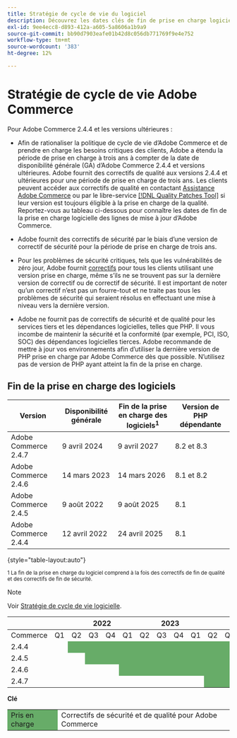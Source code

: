 ```yaml
---
title: Stratégie de cycle de vie du logiciel
description: Découvrez les dates clés de fin de prise en charge logicielle des versions d’Adobe Commerce.
exl-id: 9ee4ecc8-d893-412a-a605-5a8606a1b9a9
source-git-commit: bb90d7903eafe01b42d8c056db771769f9e4e752
workflow-type: tm+mt
source-wordcount: '383'
ht-degree: 12%

---
```



# Stratégie de cycle de vie Adobe Commerce

Pour Adobe Commerce 2.4.4 et les versions ultérieures :

- Afin de rationaliser la politique de cycle de vie d’Adobe Commerce et de prendre en charge les besoins critiques des clients, Adobe a étendu la période de prise en charge à trois ans à compter de la date de disponibilité générale (GA) d’Adobe Commerce 2.4.4 et versions ultérieures. Adobe fournit des correctifs de qualité aux versions 2.4.4 et ultérieures pour une période de prise en charge de trois ans. Les clients peuvent accéder aux correctifs de qualité en contactant [Assistance Adobe Commerce](https://experienceleague.adobe.com/docs/commerce-knowledge-base/kb/help-center-guide/magento-help-center-user-guide.html) ou par le libre-service [[!DNL Quality Patches Tool]](https://experienceleague.adobe.com/tools/commerce-quality-patches/index.html) si leur version est toujours éligible à la prise en charge de la qualité. Reportez-vous au tableau ci-dessous pour connaître les dates de fin de la prise en charge logicielle des lignes de mise à jour d’Adobe Commerce.

- Adobe fournit des correctifs de sécurité par le biais d’une version de correctif de sécurité pour la période de prise en charge de trois ans.

- Pour les problèmes de sécurité critiques, tels que les vulnérabilités de zéro jour, Adobe fournit [correctifs](https://support.magento.com/hc/en-us/sections/360003869892-Known-issues-patches-attached-) pour tous les clients utilisant une version prise en charge, même s’ils ne se trouvent pas sur la dernière version de correctif ou de correctif de sécurité. Il est important de noter qu’un correctif n’est pas un fourre-tout et ne traite pas tous les problèmes de sécurité qui seraient résolus en effectuant une mise à niveau vers la dernière version.

- Adobe ne fournit pas de correctifs de sécurité et de qualité pour les services tiers et les dépendances logicielles, telles que PHP. Il vous incombe de maintenir la sécurité et la conformité (par exemple, PCI, ISO, SOC) des dépendances logicielles tierces. Adobe recommande de mettre à jour vos environnements afin d’utiliser la dernière version de PHP prise en charge par Adobe Commerce dès que possible. N’utilisez pas de version de PHP ayant atteint la fin de la prise en charge.

## Fin de la prise en charge des logiciels

| Version | Disponibilité générale | Fin de la prise en charge des logiciels<sup>1</sup> | Version de PHP dépendante |
|----------------------|----------------------|-------------------------------------|-----------------------|
| Adobe Commerce 2.4.7 | 9 avril 2024 | 9 avril 2027 | 8.2 et 8.3 |
| Adobe Commerce 2.4.6 | 14 mars 2023 | 14 mars 2026 | 8.1 et 8.2 |
| Adobe Commerce 2.4.5 | 9 août 2022 | 9 août 2025 | 8.1 |
| Adobe Commerce 2.4.4 | 12 avril 2022 | 24 avril 2025 | 8.1 |

{style="table-layout:auto"}

<sup>1 La fin de la prise en charge du logiciel comprend à la fois des correctifs de fin de qualité et des correctifs de fin de sécurité.</sup><br>

>[!NOTE]
>
>Voir [Stratégie de cycle de vie logicielle](https://www.adobe.com/content/dam/cc/en/legal/terms/enterprise/pdfs/Adobe-Commerce-Software-Lifecycle-Policy.pdf).

<table style="table-layout:auto">
<thead>
  <tr>
    <th colspan="2"></th>
    <th colspan="4">2022</th>
    <th colspan="4">2023</th>
    <th colspan="4">2024</th>
    <th colspan="4">2025</th>
    <th colspan="4">2026</th>
    <th colspan="4">2027</th>
  </tr>
</thead>
<tbody>
  <tr>
    <td>Commerce</td>
    <td>Q1</td>
    <td>Q2</td>
    <td>Q3</td>
    <td>Q4</td>
    <td>Q1</td>
    <td>Q2</td>
    <td>Q3</td>
    <td>Q4</td>
    <td>Q1</td>
    <td>Q2</td>
    <td>Q3</td>
    <td>Q4</td>
    <td>Q1</td>
    <td>Q2</td>
    <td>Q3</td>
    <td>Q4</td>
    <td>Q1</td>
    <td>Q2</td>
    <td>Q3</td>
    <td>Q4</td>
    <td>Q1</td>
    <td>Q2</td>
    <td>Q3</td>
    <td>Q4</td>
  </tr>
  <tr>
    <td>2.4.4</td>
    <td></td>
    <td colspan="13" style="background-color:#67ac68;"></td>
    <td colspan="10"></td>
  </tr>
  <tr>
    <td>2.4.5</td>
    <td colspan="2"></td>
    <td colspan="13" style="background-color:#67ac68;"></td>
    <td colspan="9"></td>
  </tr>
  <tr>
    <td>2.4.6</td>
    <td colspan="4"></td>
    <td colspan="13" style="background-color:#67ac68;"></td>
    <td colspan="8"></td>
  </tr>
  <tr>
    <td>2.4.7</td>
    <td colspan="9"></td>
    <td colspan="13" style="background-color:#67ac68;"></td>
    <td colspan="2"></td>
  </tr>
</tbody>
</table>

**Clé**

<table style="table-layout:auto">
 <tbody>
  <tr>
   <td style="background-color:#67ac68;">Pris en charge</td>
   <td>Correctifs de sécurité et de qualité pour Adobe Commerce</td>
  </tr>
  <!-- <tr>
   <td style="background-color:#cd3c3c;">End of software support</td>
   <td>Version that has reached end of software support.</td>
  </tr>
 </tbody> -->
</table>
